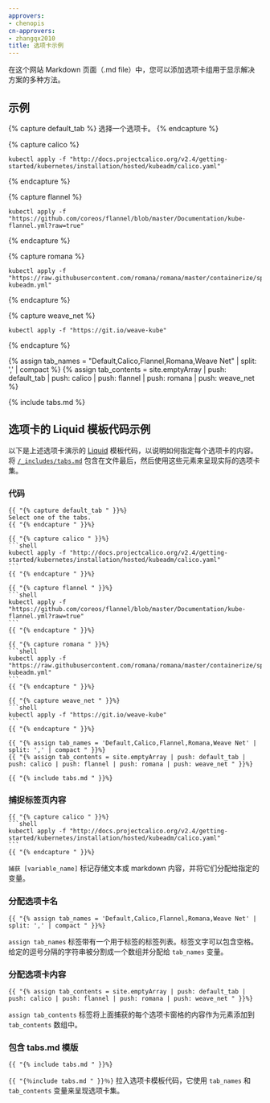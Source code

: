 ```yaml
---
approvers:
- chenopis
cn-approvers:
- zhangqx2010
title: 选项卡示例
---
```

<!--
---
approvers:
- chenopis
title: Tabs Example
---
 -->

<!--
In a markdown page (.md file) on this site, you can add a tab set to display multiple flavors of a given solution.
 -->
在这个网站 Markdown 页面（.md file）中，您可以添加选项卡组用于显示解决方案的多种方法。

<!--
## Demo
 -->
## 示例

<!--
{% capture default_tab %}
Select one of the tabs.
{% endcapture %}
 -->
{% capture default_tab %}
选择一个选项卡。
{% endcapture %}


{% capture calico %}
```shell
kubectl apply -f "http://docs.projectcalico.org/v2.4/getting-started/kubernetes/installation/hosted/kubeadm/calico.yaml"
```
{% endcapture %}

{% capture flannel %}
```shell
kubectl apply -f "https://github.com/coreos/flannel/blob/master/Documentation/kube-flannel.yml?raw=true"
```
{% endcapture %}

{% capture romana %}
```shell
kubectl apply -f "https://raw.githubusercontent.com/romana/romana/master/containerize/specs/romana-kubeadm.yml"
```
{% endcapture %}

{% capture weave_net %}
```shell
kubectl apply -f "https://git.io/weave-kube"
```
{% endcapture %}

{% assign tab_names = "Default,Calico,Flannel,Romana,Weave Net" | split: ',' | compact %}
{% assign tab_contents = site.emptyArray | push: default_tab | push: calico | push: flannel | push: romana | push: weave_net %}

{% include tabs.md %}

<!--
## Example Liquid template code for tabs
 -->
## 选项卡的 Liquid 模板代码示例

<!--
Below is the [Liquid](https://shopify.github.io/liquid/) template code for the tabs demo above to illustrate how to specify the contents of each tab. The [`/_includes/tabs.md`](https://git.k8s.io/kubernetes.github.io/_includes/tabs.md) file included at the end then uses those elements to render the actual tab set.
 -->
以下是上述选项卡演示的 [Liquid](https://shopify.github.io/liquid/) 模板代码，以说明如何指定每个选项卡的内容。 将 [`/_includes/tabs.md`](https://git.k8s.io/kubernetes.github.io/_includes/tabs.md) 包含在文件最后，然后使用这些元素来呈现实际的选项卡集。

<!--
### The code
 -->
### 代码

````liquid
{{ "{% capture default_tab " }}%}
Select one of the tabs.
{{ "{% endcapture " }}%}

{{ "{% capture calico " }}%}
```shell
kubectl apply -f "http://docs.projectcalico.org/v2.4/getting-started/kubernetes/installation/hosted/kubeadm/calico.yaml"
```
{{ "{% endcapture " }}%}

{{ "{% capture flannel " }}%}
```shell
kubectl apply -f "https://github.com/coreos/flannel/blob/master/Documentation/kube-flannel.yml?raw=true"
```
{{ "{% endcapture " }}%}

{{ "{% capture romana " }}%}
```shell
kubectl apply -f "https://raw.githubusercontent.com/romana/romana/master/containerize/specs/romana-kubeadm.yml"
```
{{ "{% endcapture " }}%}

{{ "{% capture weave_net " }}%}
```shell
kubectl apply -f "https://git.io/weave-kube"
```
{{ "{% endcapture " }}%}

{{ "{% assign tab_names = 'Default,Calico,Flannel,Romana,Weave Net' | split: ',' | compact " }}%}
{{ "{% assign tab_contents = site.emptyArray | push: default_tab | push: calico | push: flannel | push: romana | push: weave_net " }}%}

{{ "{% include tabs.md " }}%}
````

<!--
### Capturing tab content
 -->
### 捕捉标签页内容

````liquid
{{ "{% capture calico " }}%}
```shell
kubectl apply -f "http://docs.projectcalico.org/v2.4/getting-started/kubernetes/installation/hosted/kubeadm/calico.yaml"
```
{{ "{% endcapture " }}%}
````

<!--
The `capture [variable_name]` tags store text or markdown content and assign them to the specified variable.
 -->
`捕获 [variable_name]` 标记存储文本或 markdown 内容，并将它们分配给指定的变量。

<!--
### Assigning tab names
 -->
### 分配选项卡名

````liquid
{{ "{% assign tab_names = 'Default,Calico,Flannel,Romana,Weave Net' | split: ',' | compact " }}%}
````

<!--
The `assign tab_names` tag takes a list of labels to use for the tabs. Label text can include spaces. The given comma delimited string is split into an array and assigned to the `tab_names` variable.
 -->
`assign tab_names` 标签带有一个用于标签的标签列表。标签文字可以包含空格。给定的逗号分隔的字符串被分割成一个数组并分配给 `tab_names` 变量。

<!--
### Assigning tab contents
 -->
### 分配选项卡内容

````liquid
{{ "{% assign tab_contents = site.emptyArray | push: default_tab | push: calico | push: flannel | push: romana | push: weave_net " }}%}
````

<!--
The `assign tab_contents` tag adds the contents of each tab pane, captured above, as elements to the `tab_contents` array.
 -->
`assign tab_contents` 标签将上面捕获的每个选项卡窗格的内容作为元素添加到 `tab_contents` 数组中。

<!--
### Including the tabs.md template
 -->
### 包含 tabs.md 模版

````liquid
{{ "{% include tabs.md " }}%}
````

<!--
`{{ "{% include tabs.md " }}%}` pulls in the tabs template code, which uses the `tab_names` and `tab_contents` variables to render the tab set.
 -->
`{{ "{％include tabs.md " }}％}` 拉入选项卡模板代码，它使用 `tab_names` 和 `tab_contents` 变量来呈现选项卡集。
